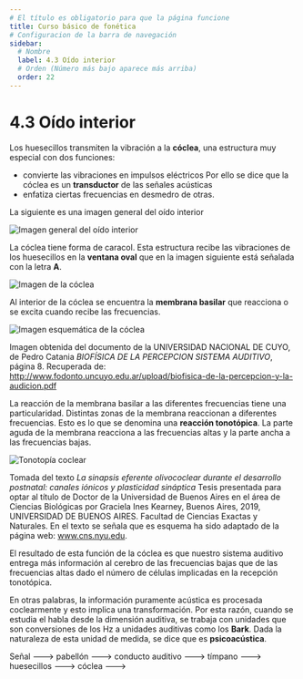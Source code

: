 ```yaml
---
# El título es obligatorio para que la página funcione
title: Curso básico de fonética
# Configuracion de la barra de navegación
sidebar:
  # Nombre
  label: 4.3 Oído interior
  # Orden (Número más bajo aparece más arriba)
  order: 22
---
```

# 4.3 Oído interior

Los huesecillos transmiten la vibración a la **cóclea**, una estructura muy especial con dos funciones:
- convierte las vibraciones en impulsos eléctricos Por ello se dice que la cóclea es un **transductor** de las señales acústicas
- enfatiza ciertas frecuencias en desmedro de otras. 

La siguiente es una imagen general del oído interior

![Imagen general del oído interior](https://upload.wikimedia.org/wikipedia/commons/2/21/Blausen_0329_EarAnatomy_InternalEar-es.png)

La cóclea tiene forma de caracol. Esta estructura recibe las vibraciones de los huesecillos en la **ventana oval** que en la imagen siguiente está señalada con la letra **A**.

![Imagen de la cóclea](https://upload.wikimedia.org/wikipedia/commons/5/5f/Inner_ear_1.png)

Al interior de la cóclea se encuentra la **membrana basilar** que reacciona o se excita cuando recibe las  frecuencias.

![Imagen esquemática de la cóclea](/imagenes/esquema_coclea.png)

Imagen obtenida del documento de la UNIVERSIDAD NACIONAL DE CUYO, de Pedro Catania *BIOFÍSICA DE LA PERCEPCION SISTEMA AUDITIVO*, página 8. Recuperada de: 
http://www.fodonto.uncuyo.edu.ar/upload/biofisica-de-la-percepcion-y-la-audicion.pdf

La reacción de la membrana basilar a las diferentes frecuencias tiene una particularidad. Distintas zonas de la membrana reaccionan a diferentes frecuencias. Esto es lo que se denomina una **reacción tonotópica**. La parte aguda de la membrana reacciona a las frecuencias altas y la parte ancha a las frecuencias bajas.

![Tonotopía coclear](/imagenes/tonotopia_coclear.png)

Tomada del texto *La sinapsis eferente olivococlear durante el desarrollo postnatal: canales iónicos y plasticidad sináptica* Tesis presentada para optar al título de Doctor de la Universidad de Buenos Aires en el área de Ciencias Biológicas por Graciela Ines Kearney, Buenos Aires, 2019, UNIVERSIDAD DE BUENOS AIRES. Facultad de Ciencias Exactas y Naturales. En el texto se señala que es esquema ha sido adaptado de la página web: www.cns.nyu.edu.

El resultado de esta función de la cóclea es que nuestro sistema auditivo entrega más información al cerebro de las frecuencias bajas que de las frecuencias altas dado el número de células implicadas en la recepción tonotópica.

En otras palabras, la información puramente acústica es procesada coclearmente y esto implica una transformación. Por esta razón, cuando se estudia el habla desde la dimensión auditiva, se trabaja con unidades que son conversiones de los Hz a unidades auditivas como los **Bark**. Dada la naturaleza de esta unidad de medida, se dice que es **psicoacústica**.

Señal ---> pabellón ---> conducto auditivo ---> tímpano ---> huesecillos ---> cóclea --->

